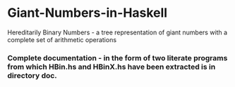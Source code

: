 # Giant-Numbers-in-Haskell
Hereditarily Binary Numbers - a tree representation of giant numbers with a complete set of arithmetic operations

### Complete documentation - in the form of two literate programs from which HBin.hs and HBinX.hs have been extracted is in directory doc.